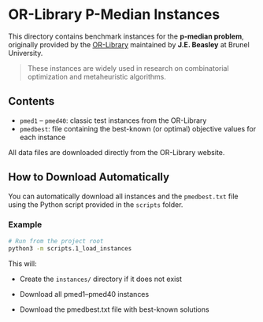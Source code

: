 # OR-Library P-Median Instances

This directory contains benchmark instances for the **p-median problem**, originally provided by the [OR-Library](https://people.brunel.ac.uk/~mastjjb/jeb/orlib/pmedinfo.html) maintained by **J.E. Beasley** at Brunel University.

> These instances are widely used in research on combinatorial optimization and metaheuristic algorithms.

## Contents

- `pmed1` – `pmed40`: classic test instances from the OR-Library
- `pmedbest`: file containing the best-known (or optimal) objective values for each instance

All data files are downloaded directly from the OR-Library website.

## How to Download Automatically

You can automatically download all instances and the `pmedbest.txt` file using the Python script provided in the `scripts` folder.

### Example

```bash
# Run from the project root
python3 -m scripts.1_load_instances
```

This will:

- Create the `instances/` directory if it does not exist

- Download all pmed1–pmed40 instances

- Download the pmedbest.txt file with best-known solutions
